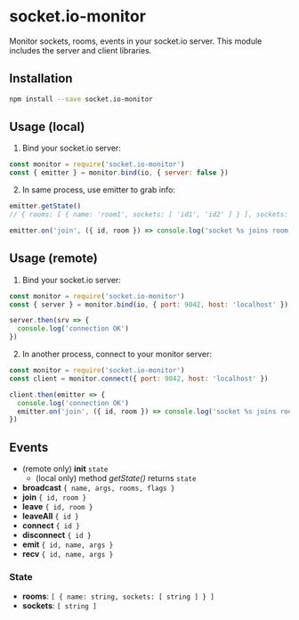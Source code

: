 # socket.io-monitor

Monitor sockets, rooms, events in your socket.io server. This module includes the server and client libraries.

## Installation

```sh
npm install --save socket.io-monitor
```

## Usage (local)

1. Bind your socket.io server:

```js
const monitor = require('socket.io-monitor')
const { emitter } = monitor.bind(io, { server: false })
```

2. In same process, use emitter to grab info:

```js
emitter.getState()
// { rooms: [ { name: 'room1', sockets: [ 'id1', 'id2' ] } ], sockets: [ 'id1', 'id2', … ] }

emitter.on('join', ({ id, room }) => console.log('socket %s joins room %s', id, room))
```

## Usage (remote)

1. Bind your socket.io server:

```js
const monitor = require('socket.io-monitor')
const { server } = monitor.bind(io, { port: 9042, host: 'localhost' })

server.then(srv => {
  console.log('connection OK')
})
```

2. In another process, connect to your monitor server:

```js
const monitor = require('socket.io-monitor')
const client = monitor.connect({ port: 9042, host: 'localhost' })

client.then(emitter => {
  console.log('connection OK')
  emitter.on('join', ({ id, room }) => console.log('socket %s joins room %s', id, room))
})
```

## Events

* (remote only) **init** ``state``
  * (local only) method *getState()* returns ``state``
* **broadcast** ``{ name, args, rooms, flags }``
* **join** ``{ id, room }``
* **leave** ``{ id, room }``
* **leaveAll** ``{ id }``
* **connect** ``{ id }``
* **disconnect** ``{ id }``
* **emit** ``{ id, name, args }``
* **recv** ``{ id, name, args }``

### State

* **rooms**: ``[ { name: string, sockets: [ string ] } ]``
* **sockets**: ``[ string ]``
